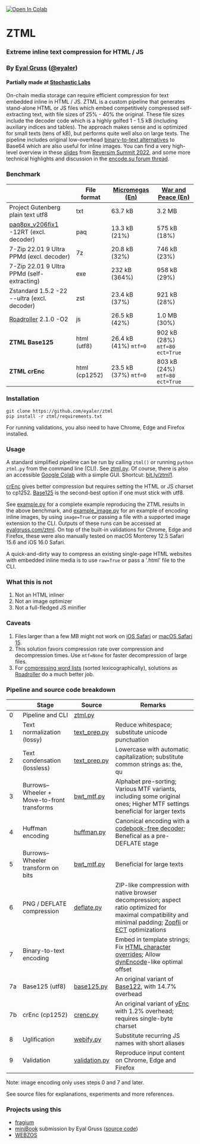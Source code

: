 <a href="https://colab.research.google.com/github/eyaler/ztml/blob/main/ZTML.ipynb"><img src="https://colab.research.google.com/assets/colab-badge.svg" alt="Open In Colab"/></a>

# ZTML

### Extreme inline text compression for HTML / JS
### By [Eyal Gruss](https://eyalgruss.com) ([@eyaler](https://twitter.com/eyaler))

#### Partially made at [Stochastic Labs](http://stochasticlabs.org)

On-chain media storage can require efficient compression for text embedded inline in HTML / JS.
ZTML is a custom pipeline that generates stand-alone HTML or JS files which embed competitively compressed self-extracting text, with file sizes of 25% - 40% the original.
These file sizes include the decoder code which is a highly golfed 1 - 1.5 kB (including auxiliary indices and tables).
The approach makes sense and is optimized for small texts (tens of kB), but performs quite well also on large texts.
The pipeline includes original low-overhead [binary-to-text alternatives](https://en.wikipedia.org/wiki/Binary-to-text_encoding) to Base64 which are also useful for inline images.
You can find a very high-level overview in these [slides](misc/reversim2022_slides.pdf) from [Reversim Summit 2022](https://summit2022.reversim.com), and some more technical highlights and discussion in the [encode.su forum thread](https://encode.su/threads/3973-ZTML-Extreme-inline-text-compression-for-HTML-JS).

### Benchmark
|                                                                                       | File format   | [Micromegas (En)](https://gutenberg.org/files/30123/30123-8.txt) | [War and Peace (En)](https://gutenberg.org/files/2600/2600-0.txt) |
|---------------------------------------------------------------------------------------|---------------|------------------------------------------------------------------|-------------------------------------------------------------------|
| Project Gutenberg plain text utf8                                                     | txt           | 63.7 kB                                                          | 3.2 MB                                                            |
| [paq8px_v206fix1](http://www.mattmahoney.net/dc/text.html#1250) -12RT (excl. decoder) | paq           | 13.3 kB (21%)                                                    | 575 kB (18%)                                                      |
| 7-Zip 22.01 9 Ultra PPMd (excl. decoder)                                              | 7z            | 20.8 kB (32%)                                                    | 746 kB (23%)                                                      |
| 7-Zip 22.01 9 Ultra PPMd (self-extracting)                                            | exe           | 232 kB (364%)                                                    | 958 kB (29%)                                                      |
| Zstandard 1.5.2 -22 --ultra (excl. decoder)                                           | zst           | 23.4 kB (37%)                                                    | 921 kB (28%)                                                      |
| [Roadroller](https://github.com/lifthrasiir/roadroller) 2.1.0 -O2                     | js            | 26.5 kB (42%)                                                    | 1.0 MB (30%)                                                      |
| **ZTML Base125**                                                                      | html (utf8)   | 26.4 kB (41%) `mtf=0`                                            | 902 kB (28%) `mtf=80` `ect=True`                                  |
| **ZTML crEnc**                                                                        | html (cp1252) | 23.5 kB (37%) `mtf=0`                                            | 803 kB (24%) `mtf=80` `ect=True`                                  |

### Installation
```
git clone https://github.com/eyaler/ztml
pip install -r ztml/requirements.txt
```
For running validations, you also need to have Chrome, Edge and Firefox installed.

### Usage
A standard simplified pipeline can be run by calling `ztml()` or running `python ztml.py` from the command line (CLI). See [ztml.py](ztml/ztml.py).
Of course, there is also an accessible [Google Colab](https://colab.research.google.com/github/eyaler/ztml/blob/main/ztml.ipynb) with a simple GUI. Shortcut: [bit.ly/ztml1](https://bit.ly/ztml).

[crEnc](ztml/crenc.py) gives better compression but requires setting the HTML or JS charset to cp1252.
[Base125](ztml/base125.py) is the second-best option if one must stick with utf8. 

See [example.py](example.py) for a complete example reproducing the ZTML results in the above benchmark,
and [example_image.py](example_image.py) for an example of encoding inline images, by using `image=True` or passing a file with a supported image extension to the CLI.
Outputs of these runs can be accessed at [eyalgruss.com/ztml](https://eyalgruss.com/ztml).
On top of the built-in validations for Chrome, Edge and Firefox, these were also manually tested on macOS Monterey 12.5 Safari 15.6 and iOS 16.0 Safari.

A quick-and-dirty way to compress an existing single-page HTML websites with embedded inline media is to use `raw=True` or pass a '.html' file to the CLI.

### What this is not
1. Not an HTML inliner
2. Not an image optimizer
3. Not a full-fledged JS minifier 

### Caveats
1. Files larger than a few MB might not work on [iOS Safari](https://pqina.nl/blog/canvas-area-exceeds-the-maximum-limit) or [macOS Safari 15](https://bugs.webkit.org/show_bug.cgi?id=230855).
2. This solution favors compression rate over compression and decompression times. Use `mtf=None` for faster decompression of large files.
3. For [compressing word lists](http://golf.horse) (sorted lexicographically), solutions as [Roadroller](https://lifthrasiir.github.io/roadroller) do a much better job.

### Pipeline and source code breakdown
|     | Stage                                      | Source                              | Remarks                                                                                                                                                                                                                                       |
|-----|--------------------------------------------|-------------------------------------|-----------------------------------------------------------------------------------------------------------------------------------------------------------------------------------------------------------------------------------------------|
| 0   | Pipeline and CLI                           | [ztml.py](ztml/ztml.py)             |                                                                                                                                                                                                                                               |
| 1   | Text normalization (lossy)                 | [text_prep.py](ztml/text_prep.py)   | Reduce whitespace; substitute unicode punctuation                                                                                                                                                                                             |
| 2   | Text condensation (lossless)               | [text_prep.py](ztml/text_prep.py)   | Lowercase with automatic capitalization; substitute common strings as: the, qu                                                                                                                                                                |
| 3   | Burrows–Wheeler + Move-to-front transforms | [bwt_mtf.py](ztml/bwt_mtf.py)       | Alphabet pre-sorting; Various MTF variants, including some original ones; Higher MTF settings beneficial for larger texts                                                                                                                     |
| 4   | Huffman encoding                           | [huffman.py](ztml/huffman.py)       | Canonical encoding with a [codebook-free decoder](https://researchgate.net/publication/3159499_On_the_implementation_of_minimum_redundancy_prefix_codes); Benefical as a pre-DEFLATE stage                                                    |
| 5   | Burrows–Wheeler transform on bits          | [bwt_mtf.py](ztml/bwt_mtf.py)       | Beneficial for large texts                                                                                                                                                                                                                    |
| 6   | PNG / DEFLATE compression                  | [deflate.py](ztml/deflate.py)       | ZIP-like compression with native browser decompression; aspect ratio optimized for maximal compatibility and minimal padding; [Zopfli](https://github.com/google/zopfli) or [ECT](https://github.com/fhanau/Efficient-Compression-Tool) optimizations |
| 7   | Binary-to-text encoding                    |                                     | Embed in template strings; Fix [HTML character overrides](https://html.spec.whatwg.org/multipage/parsing.html#table-charref-overrides); Allow [dynEncode](https://github.com/eshaz/simple-yenc#what-is-dynencode)-like optimal offset         |
| 7a  | Base125 (utf8)                             | [base125.py](ztml/base125.py)       | An original variant of [Base122](https://blog.kevinalbs.com/base122), with 14.7% overhead                                                                                                                                                     |
| 7b  | crEnc (cp1252)                             | [crenc.py](ztml/crenc.py)           | An original variant of [yEnc](http://www.yenc.org) with 1.2% overhead; requires single-byte charset                                                                                                                                           |
| 8   | Uglification                               | [webify.py](ztml/webify.py)         | Substitute recurring JS names with short aliases                                                                                                                                                                                              |
| 9   | Validation                                 | [validation.py](ztml/validation.py) | Reproduce input content on Chrome, Edge and Firefox                                                                                                                                                                                           |

Note: image encoding only uses steps 0 and 7 and later.

See source files for explanations, experiments and more references.

### Projects using this
- [fragium](https://fragium.com)
- [miniBook](https://xem.github.io/miniBook) submission by Eyal Gruss ([source code](misc/minibook.py))
- [WEBZOS](https://wbtz.github.io)
